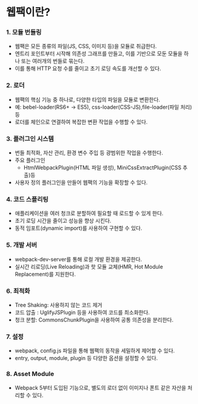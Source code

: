 # 웹팩이란?

### 1. 모듈 번들링

-   웹팩은 모든 종류의 파일(JS, CSS, 이미지 등)을 모듈로 취급한다.
-   엔트리 포인트부터 시작해 의존성 그래프를 만들고, 이를 기반으로 모둔 모듈을 하나 또는 여러개의 번들로 묶는다.
-   이를 통해 HTTP 요청 수를 줄이고 초기 로딩 속도를 개선할 수 있다.

### 2. 로더

-   웹팩의 핵심 기능 중 하나로, 다양한 타입의 파일을 모듈로 변환한다.
-   예: bebel-loader(RS6+ -> ES5), css-loader(CSS-JS),file-loader(파일 처리)등
-   로더를 체인으로 연결하여 복잡한 변환 작업을 수행할 수 있다.

### 3. 플러그인 시스템

-   번들 최적화, 자산 관리, 환경 변수 주입 등 광범위한 작업을 수행한다.
-   주요 플러그인
    -   HtmlWebpackPlugin(HTML 파일 생성), MiniCssExtractPlugin(CSS 추출)등
-   사용자 정의 플러그인을 만들어 웹팩의 기능을 확장할 수 있다.

### 4. 코드 스플리팅

-   애플리케이션을 여러 청크로 분할하여 필요할 때 로드할 수 있게 한다.
-   초기 로딩 시간을 줄이고 성능을 향상 시킨다.
-   동적 임포트(dynamic import)를 사용하여 구현할 수 있다.

### 5. 개발 서버

-   webpack-dev-server를 통해 로컬 개발 환경을 제공한다.
-   실시간 리로딩(Live Reloading)과 핫 모듈 교체(HMR, Hot Module Replacement)를 지원한다.

### 6. 최적화

-   Tree Shaking: 사용하지 않는 코드 제거
-   코드 압출 : UglifyJSPlugin 등을 사용하여 코드를 최소화한다.
-   청크 분할: CommonsChunkPlugin을 사용하여 공통 의존성을 분리한다.

### 7. 설정

-   webpack, config.js 파일을 통해 웹팩의 동작을 세밀하게 제어할 수 있다.
-   entry, output, module, plugin 등 다양한 옵션을 설정할 수 있다.

### 8. Asset Module

-   Webpack 5부터 도입된 기능으로, 별도의 로더 없이 이미지나 폰트 같은 자산을 처리할 수 있다.
